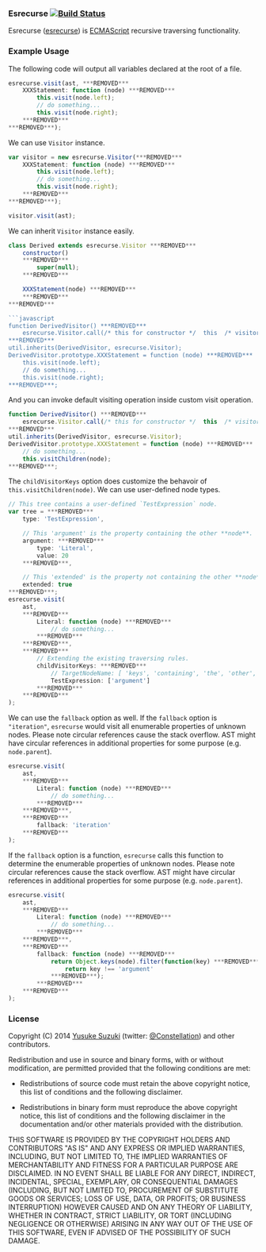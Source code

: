 ### Esrecurse [![Build Status](https://travis-ci.org/estools/esrecurse.svg?branch=master)](https://travis-ci.org/estools/esrecurse)

Esrecurse ([esrecurse](https://github.com/estools/esrecurse)) is
[ECMAScript](https://www.ecma-international.org/publications/standards/Ecma-262.htm)
recursive traversing functionality.

### Example Usage

The following code will output all variables declared at the root of a file.

```javascript
esrecurse.visit(ast, ***REMOVED***
    XXXStatement: function (node) ***REMOVED***
        this.visit(node.left);
        // do something...
        this.visit(node.right);
    ***REMOVED***
***REMOVED***);
```

We can use `Visitor` instance.

```javascript
var visitor = new esrecurse.Visitor(***REMOVED***
    XXXStatement: function (node) ***REMOVED***
        this.visit(node.left);
        // do something...
        this.visit(node.right);
    ***REMOVED***
***REMOVED***);

visitor.visit(ast);
```

We can inherit `Visitor` instance easily.

```javascript
class Derived extends esrecurse.Visitor ***REMOVED***
    constructor()
    ***REMOVED***
        super(null);
    ***REMOVED***

    XXXStatement(node) ***REMOVED***
    ***REMOVED***
***REMOVED***

```javascript
function DerivedVisitor() ***REMOVED***
    esrecurse.Visitor.call(/* this for constructor */  this  /* visitor object automatically becomes this. */);
***REMOVED***
util.inherits(DerivedVisitor, esrecurse.Visitor);
DerivedVisitor.prototype.XXXStatement = function (node) ***REMOVED***
    this.visit(node.left);
    // do something...
    this.visit(node.right);
***REMOVED***;
```

And you can invoke default visiting operation inside custom visit operation.

```javascript
function DerivedVisitor() ***REMOVED***
    esrecurse.Visitor.call(/* this for constructor */  this  /* visitor object automatically becomes this. */);
***REMOVED***
util.inherits(DerivedVisitor, esrecurse.Visitor);
DerivedVisitor.prototype.XXXStatement = function (node) ***REMOVED***
    // do something...
    this.visitChildren(node);
***REMOVED***;
```

The `childVisitorKeys` option does customize the behavoir of `this.visitChildren(node)`.
We can use user-defined node types.

```javascript
// This tree contains a user-defined `TestExpression` node.
var tree = ***REMOVED***
    type: 'TestExpression',

    // This 'argument' is the property containing the other **node**.
    argument: ***REMOVED***
        type: 'Literal',
        value: 20
    ***REMOVED***,

    // This 'extended' is the property not containing the other **node**.
    extended: true
***REMOVED***;
esrecurse.visit(
    ast,
    ***REMOVED***
        Literal: function (node) ***REMOVED***
            // do something...
        ***REMOVED***
    ***REMOVED***,
    ***REMOVED***
        // Extending the existing traversing rules.
        childVisitorKeys: ***REMOVED***
            // TargetNodeName: [ 'keys', 'containing', 'the', 'other', '**node**' ]
            TestExpression: ['argument']
        ***REMOVED***
    ***REMOVED***
);
```

We can use the `fallback` option as well.
If the `fallback` option is `"iteration"`, `esrecurse` would visit all enumerable properties of unknown nodes.
Please note circular references cause the stack overflow. AST might have circular references in additional properties for some purpose (e.g. `node.parent`).

```javascript
esrecurse.visit(
    ast,
    ***REMOVED***
        Literal: function (node) ***REMOVED***
            // do something...
        ***REMOVED***
    ***REMOVED***,
    ***REMOVED***
        fallback: 'iteration'
    ***REMOVED***
);
```

If the `fallback` option is a function, `esrecurse` calls this function to determine the enumerable properties of unknown nodes.
Please note circular references cause the stack overflow. AST might have circular references in additional properties for some purpose (e.g. `node.parent`).

```javascript
esrecurse.visit(
    ast,
    ***REMOVED***
        Literal: function (node) ***REMOVED***
            // do something...
        ***REMOVED***
    ***REMOVED***,
    ***REMOVED***
        fallback: function (node) ***REMOVED***
            return Object.keys(node).filter(function(key) ***REMOVED***
                return key !== 'argument'
            ***REMOVED***);
        ***REMOVED***
    ***REMOVED***
);
```

### License

Copyright (C) 2014 [Yusuke Suzuki](https://github.com/Constellation)
 (twitter: [@Constellation](https://twitter.com/Constellation)) and other contributors.

Redistribution and use in source and binary forms, with or without
modification, are permitted provided that the following conditions are met:

  * Redistributions of source code must retain the above copyright
    notice, this list of conditions and the following disclaimer.

  * Redistributions in binary form must reproduce the above copyright
    notice, this list of conditions and the following disclaimer in the
    documentation and/or other materials provided with the distribution.

THIS SOFTWARE IS PROVIDED BY THE COPYRIGHT HOLDERS AND CONTRIBUTORS "AS IS"
AND ANY EXPRESS OR IMPLIED WARRANTIES, INCLUDING, BUT NOT LIMITED TO, THE
IMPLIED WARRANTIES OF MERCHANTABILITY AND FITNESS FOR A PARTICULAR PURPOSE
ARE DISCLAIMED. IN NO EVENT SHALL <COPYRIGHT HOLDER> BE LIABLE FOR ANY
DIRECT, INDIRECT, INCIDENTAL, SPECIAL, EXEMPLARY, OR CONSEQUENTIAL DAMAGES
(INCLUDING, BUT NOT LIMITED TO, PROCUREMENT OF SUBSTITUTE GOODS OR SERVICES;
LOSS OF USE, DATA, OR PROFITS; OR BUSINESS INTERRUPTION) HOWEVER CAUSED AND
ON ANY THEORY OF LIABILITY, WHETHER IN CONTRACT, STRICT LIABILITY, OR TORT
(INCLUDING NEGLIGENCE OR OTHERWISE) ARISING IN ANY WAY OUT OF THE USE OF
THIS SOFTWARE, EVEN IF ADVISED OF THE POSSIBILITY OF SUCH DAMAGE.
